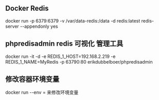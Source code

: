 ## Docker Redis
docker run -p 6379:6379 -v /var/data-redis:/data  -d redis:latest redis-server --appendonly yes
## phpredisadmin redis 可视化 管理工具
docker run -it -d -e REDIS_1_HOST=192.168.2.219 -e REDIS_1_NAME=MyRedis -p 63790:80  erikdubbelboer/phpredisadmin

## 修改容器环境变量

docker run --env <key>=<value> <IMAGE-ID>来修改环境变量